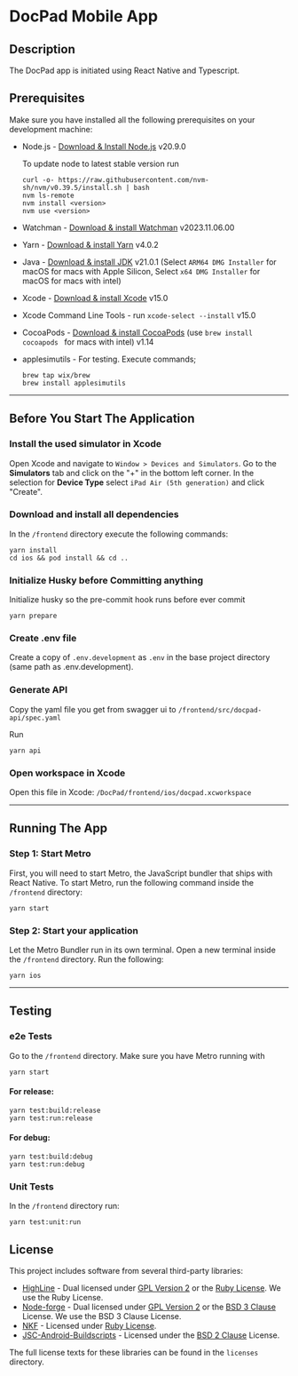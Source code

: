 # DocPad Mobile App

## Description

The DocPad app is initiated using React Native and Typescript.

## Prerequisites

Make sure you have installed all the following prerequisites on your development machine:

- Node.js - [Download & Install Node.js](https://nodejs.org/en/download/) v20.9.0

  To update node to latest stable version run

  ```
  curl -o- https://raw.githubusercontent.com/nvm-sh/nvm/v0.39.5/install.sh | bash
  nvm ls-remote
  nvm install <version>
  nvm use <version>
  ```

- Watchman - [Download & install Watchman](https://facebook.github.io/watchman/docs/install) v2023.11.06.00
- Yarn - [Download & install Yarn](https://yarnpkg.com/getting-started/install) v4.0.2
- Java - [Download & install JDK](https://www.oracle.com/java/technologies/downloads/) v21.0.1
  (Select `ARM64 DMG Installer` for macOS for macs with Apple Silicon,
  Select `x64 DMG Installer` for macOS for macs with intel)
- Xcode - [Download & install Xcode](https://apps.apple.com/us/app/xcode/id497799835?mt=12) v15.0
- Xcode Command Line Tools - run `xcode-select --install` v15.0
- CocoaPods - [Download & install CocoaPods](https://cocoapods.org/) (use `brew install cocoapods ` for macs with
  intel) v1.14
- applesimutils - For testing. Execute commands;

  ```
  brew tap wix/brew
  brew install applesimutils
  ```

---

## Before You Start The Application

### Install the used simulator in Xcode

Open Xcode and navigate to `Window > Devices and Simulators`. Go to the **Simulators** tab and click on the "+" in
the bottom left corner. In the selection for **Device Type** select `iPad Air (5th generation)` and click "Create".

### Download and install all dependencies

In the `/frontend` directory execute the following commands:

```
yarn install
cd ios && pod install && cd ..
```

### Initialize Husky before Committing anything

Initialize husky so the pre-commit hook runs before ever commit

```
yarn prepare
```

### Create .env file

Create a copy of `.env.development` as `.env` in the base project directory (same path as .env.development).

### Generate API

Copy the yaml file you get from swagger ui to `/frontend/src/docpad-api/spec.yaml`

Run

```
yarn api
```

### Open workspace in Xcode

Open this file in Xcode: `/DocPad/frontend/ios/docpad.xcworkspace`

---

## Running The App

### Step 1: Start Metro

First, you will need to start Metro, the JavaScript bundler that ships with React Native. To start Metro, run the
following command inside the `/frontend` directory:

```
yarn start
```

### Step 2: Start your application

Let the Metro Bundler run in its own terminal. Open a new terminal inside the `/frontend` directory. Run the
following:

```
yarn ios
```

---

## Testing

### e2e Tests

Go to the `/frontend` directory. Make sure you have Metro running with

```
yarn start
```

#### For release:

```
yarn test:build:release
yarn test:run:release
```

#### For debug:

```
yarn test:build:debug
yarn test:run:debug
```

### Unit Tests

In the `/frontend` directory run:

```
yarn test:unit:run
```

## License

This project includes software from several third-party libraries:

- [HighLine](https://github.com/JEG2/highline) - Dual licensed under [GPL Version 2](http://www.gnu.org/licenses/old-licenses/gpl-2.0.html) or the [Ruby License](https://www.ruby-lang.org/en/about/license.txt). We use the Ruby License.
- [Node-forge](https://github.com/digitalbazaar/forge) - Dual licensed under [GPL Version 2](http://www.gnu.org/licenses/old-licenses/gpl-2.0.html) or the [BSD 3 Clause](https://opensource.org/license/bsd-3-clause) License. We use the BSD 3 Clause License.
- [NKF](https://github.com/ruby/nkf) - Licensed under [Ruby License](https://www.ruby-lang.org/en/about/license.txt).
- [JSC-Android-Buildscripts](https://github.com/react-native-community/jsc-android-buildscripts) - Licensed under the [BSD 2 Clause](https://opensource.org/license/bsd-2-clause) License.

The full license texts for these libraries can be found in the `licenses` directory.
